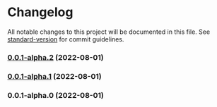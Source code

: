 # Changelog

All notable changes to this project will be documented in this file. See [standard-version](https://github.com/conventional-changelog/standard-version) for commit guidelines.

### [0.0.1-alpha.2](https://github.com/elilambnz/react-py/compare/v0.0.1-alpha.1...v0.0.1-alpha.2) (2022-08-01)

### [0.0.1-alpha.1](https://github.com/elilambnz/react-py/compare/v0.0.1-alpha.0...v0.0.1-alpha.1) (2022-08-01)

### 0.0.1-alpha.0 (2022-08-01)
